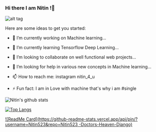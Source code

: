 ### Hi there I am Nitin !👋

<!--
**Nitin523/Nitin523** is a ✨ _special_ ✨ repository because its `README.md` (this file) appears on your GitHub profile.-->



![alt tag](https://ih1.redbubble.net/image.183301713.1644/poster,504x498,f8f8f8-pad,600x600,f8f8f8.jpg)

Here are some ideas to get you started:

- 🔭 I’m currently working on Machine learning...
- 🌱 I’m currently learning Tensorflow Deep Learning...
- 👯 I’m looking to collaborate on well functional web projects...

- 🤔 I’m looking for help in various new concepts in Machine learning...
- 📫 How to reach me: instagram nitin_4_u
- ⚡ Fun fact: I am in  Love with machine that's why i am #single




![Nitin's github stats](https://github-readme-stats.vercel.app/api?username=Nitin523&show_icons=true&theme=chartreuse-dark)

[![Top Langs](https://github-readme-stats.vercel.app/api/top-langs/?username=Nitin523&layout=compact)](https://github.com/anuraghazra/github-readme-stats)


[![ReadMe Card](https://github-readme-stats.vercel.app/api/pin/?username=Nitin523&repo=Nitin523
-Doctors-Heaven-Django)](https://github.com/anuraghazra/github-readme-stats)
